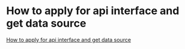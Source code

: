 # How to apply for api interface and get data source
[How to apply for api interface and get data source](https://aiwithcloud.com/2022/09/15/how_to_apply_for_api_interface_and_get_data_source/)